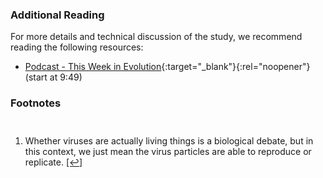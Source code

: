 ### Additional Reading

For more details and technical discussion of the study, we recommend reading the following resources:

* [Podcast - This Week in Evolution](https://www.microbe.tv/twievo/twievo-54/){:target="_blank"}{:rel="noopener"} (start at 9:49)

### Footnotes

<ol style="margin-top: 3em;">
  <li id="fn:1">
    Whether viruses are actually living things is a biological debate, but in this context, we just mean the virus particles are able to reproduce or replicate. <a class="fn-back" href="#fnr:1" title="Back">[↩]</a>
  </li>
</ol>